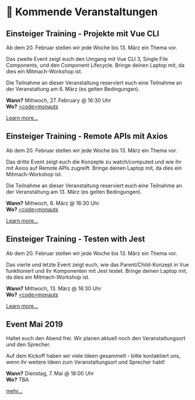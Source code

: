 # :dancer: Kommende Veranstaltungen

## Einsteiger Training - Projekte mit Vue CLI

Ab dem 20. Februar stellen wir jede Woche bis 13. März ein Thema vor.

Das zweite Event zeigt euch den Umgang mit Vue CLI 3, Single File Components, und den Component Lifecycle. 
Bringe deinen Laptop mit, da dies ein Mitmach-Workshop ist.

Die Teilnahme an dieser Veranstaltung reserviert euch eine Teilnahme an der Veranstaltung am 6. März (es gelten Bedingungen).

**Wann?** Mittwoch, 27. February @ 16:30 Uhr</br>
**Wo?** [&lt;code&gt;monauts](locations.md#code-monauts-frankfurt)

[Learn more...](/events/learningvue.md)

## Einsteiger Training - Remote APIs mit Axios

Ab dem 20. Februar stellen wir jede Woche bis 13. März ein Thema vor.

Das dritte Event zeigt euch die Konzepte zu watch/computed und wie ihr mit Axios auf Remote APIs zugreift. 
Bringe deinen Laptop mit, da dies ein Mitmach-Workshop ist.

Die Teilnahme an dieser Veranstaltung reserviert euch eine Teilnahme an der Veranstaltung am 13. März (es gelten Bedingungen).

**Wann?** Mittwoch, 6. März @ 16:30 Uhr</br>
**Wo?** [&lt;code&gt;monauts](locations.md#code-monauts-frankfurt)

[Learn more...](/events/learningvue.md)

## Einsteiger Training - Testen with Jest

Ab dem 20. Februar stellen wir jede Woche bis 13. März ein Thema vor.

Das vierte und letzte Event zeigt euch, wie das Parent/Child-Konzept in Vue funktioniert und ihr Komponenten mit Jest testet.
Bringe deinen Laptop mit, da dies ein Mitmach-Workshop ist.

**Wann?** Mittwoch, 13. März @ 16:30 Uhr</br>
**Wo?** [&lt;code&gt;monauts](locations.md#code-monauts-frankfurt)

[Learn more...](/events/learningvue.md)

## Event Mai 2019

Haltet euch den Abend frei. Wir planen aktuell noch den Veranstaltungsort und den Sprecher. 

Auf dem Kickoff haben wir viele Ideen gesammelt - bitte kontaktiert uns, wenn ihr weitere Ideen zum Veranstaltungsort und Sprecher habt!

**Wann?** Dienstag, 7. Mai @ 18:00 Uhr</br>
**Wo?** TBA

[mehr...](https://www.meetup.com/vuejsfrankfurt/events/255460193/)
